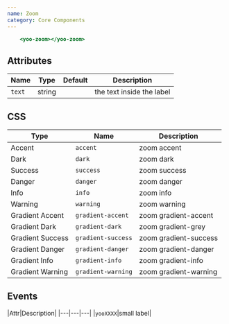 ```yaml
---
name: Zoom
category: Core Components
---
```


```zoom.html
    <yoo-zoom></yoo-zoom>
```

## Attributes

|Name|Type|Default|Description|
|---|---|---|---|
|`text`|string|   |the text inside the label|

## CSS

|Type|Name|Description|
|---|---|---|
|Accent|`accent`|zoom accent|
|Dark|`dark`|zoom dark|
|Success|`success`|zoom success|
|Danger|`danger`|zoom danger|
|Info|`info`|zoom info|
|Warning|`warning`|zoom warning|
|Gradient Accent|`gradient-accent`|zoom gradient-accent|
|Gradient Dark|`gradient-dark`|zoom gradient-grey|
|Gradient Success|`gradient-success`|zoom gradient-success|
|Gradient Danger|`gradient-danger`|zoom gradient-danger|
|Gradient Info|`gradient-info`|zoom gradient-info|
|Gradient Warning|`gradient-warning`|zoom gradient-warning|

## Events
|Attr|Description|
|---|---|---|
|`yooXXXX`|small label|